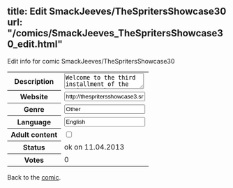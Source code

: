 title: Edit SmackJeeves/TheSpritersShowcase30
url: "/comics/SmackJeeves_TheSpritersShowcase30_edit.html"
---
Edit info for comic SmackJeeves/TheSpritersShowcase30

<form name="comic" action="http://gaepostmail.appengine.com/comic" name="post">
<table class="comicinfo">
<tr>
<th>Description</th><td><textarea name="description">Welcome to the third installment of the spriter's showcase! RULES 1.Give credit for any and all sprite sheets. 2.Treat all other authors with respect. Critique is fine. Flaming isn’t. 3.Stick to a posting schedule. (Whatever works for you. Just don’t post one thing and go missing for a month.) 4.No adult content. 5. No recolors or very easy edits are to be posted, this rule is only in place to keep you from getting flamed/trolled. Recolors are looked down upon in this comic. 6. Spriters must have at least some experience with sprites before applying to join. If they do not, their application will be denied. 7. Flaming, spam, and arguing in the comments will not be tolerated, and will be deleted. If you have any questions, concerns, or suggestions, drop a PM my way. -Noland</textarea></td>
</tr>
<tr>
<th>Website</th><td><input type="text" name="url" value="http://thespritersshowcase3.smackjeeves.com/comics/"/></td>
</tr>
<tr>
<th>Genre</th><td><input type="text" name="genre" value="Other"/></td>
</tr>
<tr>
<th>Language</th><td><input type="text" name="language" value="English"/></td>
</tr>
<tr>
<th>Adult content</th><td><input type="checkbox" name="adult" value="adult" /></td>
</tr>
<tr>
<th>Status</th><td>ok on 11.04.2013</td>
</tr>
<tr>
<th>Votes</th><td>0</div></td>
</tr>
</table>
</form>

Back to the [comic](/comics/SmackJeeves_TheSpritersShowcase30.html).
